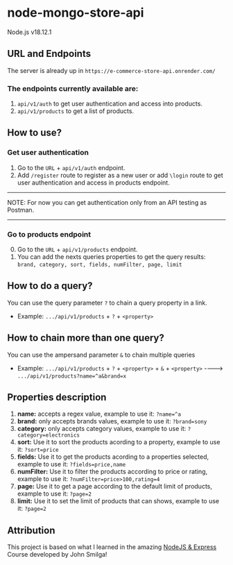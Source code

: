 # node-mongo-store-api

Node.js v18.12.1

[1]: https://www.youtube.com/watch?v=qwfE7fSVaZM

## URL and Endpoints

The server is already up in `https://e-commerce-store-api.onrender.com/`

### The endpoints currently available are:
1. `api/v1/auth` to get user authentication and access into products.
2. `api/v1/products` to get a list of products.

## How to use?

### Get user authentication

1. Go to the `URL` + `api/v1/auth` endpoint.
2. Add `/register` route to register as a new user or add `\login` route to get user authentication and access in products endpoint.

___
NOTE: For now you can get authentication only from an API testing as Postman.
___

### Go to products endpoint

0. Go to the `URL` + `api/v1/products` endpoint.
1. You can add the nexts queries properties to get the query results: `brand, category, sort, fields, numFilter, page, limit`



## How to do a query?

You can use the query parameter `?` to chain a query property in a link.
* Example:  `.../api/v1/products` + `?` + `<property>`



## How to chain more than one query?

You can use the ampersand parameter `&` to chain multiple queries
* Example:  `.../api/v1/products` + `?` + `<property>` + `&` + `<property>`  ----> `.../api/v1/products?name=^a&brand=x`



## Properties description

1. __name:__ accepts a regex value, example to use it: `?name=^a` 
2. __brand:__  only accepts brands values, example to use it: `?brand=sony`
3. __category:__ only accepts category values, example to use it: `?category=electronics`
4. __sort:__ Use it to sort the products acording to a property, example to use it: `?sort=price`
5. __fields:__ Use it to get the products acording to a properties selected, example to use it: `?fields=price,name`
6. __numFilter:__ Use it to filter the products according to price or rating, example to use it: `?numFilter=price>100,rating=4`
7. __page:__ Use it to get a page according to the default limit of products, example to use it: `?page=2`
8. __limit:__ Use it to set the limit of products that can shows, example to use it: `?page=2`


## Attribution
This project is based on what I learned in the amazing [NodeJS & Express][1] Course developed by John Smilga!